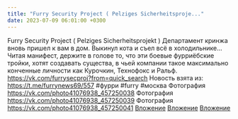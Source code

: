```yaml
---
title: "Furry Security Project ( Pelziges Sicherheitsproje..."
date: 2023-07-09 06:01:00 +0300
---
```


Furry Security Project ( Pelziges Sicherheitsprojekt )
Департамент кринжа вновь пришел к вам в дом. Выкинул кота и съел всё в холодильнике...
Читая манифест, держите в голове то, что эти боевые фурриёбские тройки, хотят создавать существа, в чьей компании такое максимально конченные личности как Курочкин, Технофокс и Ральф.
<a class="vk-attach" href="https://vk.com/furrysecproj?from=quick_search">https://vk.com/furrysecproj?from=quick_search</a>
Новость взята из: https://t.me/furrynews69/557
#фурри #furry #москва
Фотография
<a class="vk-attach" href="https://vk.com/photo41076938_457250038">https://vk.com/photo41076938_457250038</a>
Фотография
<a class="vk-attach" href="https://vk.com/photo41076938_457250039">https://vk.com/photo41076938_457250039</a>
Фотография
<a class="vk-attach" href="https://vk.com/photo41076938_457250041">https://vk.com/photo41076938_457250041</a>
<a class="vk-attach" href="https://vk.com/photo41076938_457250038">Вложение</a>
<a class="vk-attach" href="https://vk.com/photo41076938_457250039">Вложение</a>
<a class="vk-attach" href="https://vk.com/photo41076938_457250041">Вложение</a>
